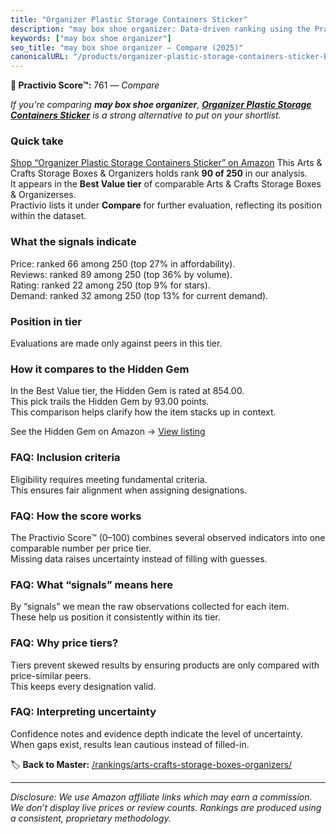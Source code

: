 ```yaml
---
title: "Organizer Plastic Storage Containers Sticker"
description: "may box shoe organizer: Data-driven ranking using the Practivio Score™. Positioned by quality, value, demand, findability, momentum."
keywords: ["may box shoe organizer"]
seo_title: "may box shoe organizer — Compare (2025)"
canonicalURL: "/products/organizer-plastic-storage-containers-sticker-B0C999Z6Y8/"
---
```


**🛒 Practivio Score™:** 761 — _Compare_


*If you're comparing **may box shoe organizer**, **[Organizer Plastic Storage Containers Sticker](https://www.amazon.com/dp/B0C999Z6Y8?tag=practivio-20)** is a strong alternative to put on your shortlist.*
### Quick take
[Shop “Organizer Plastic Storage Containers Sticker” on Amazon](https://www.amazon.com/dp/B0C999Z6Y8?tag=practivio-20)
This Arts & Crafts Storage Boxes & Organizers holds rank **90 of 250** in our analysis.  
It appears in the **Best Value tier** of comparable Arts & Crafts Storage Boxes & Organizerses.  
Practivio lists it under **Compare** for further evaluation, reflecting its position within the dataset.

### What the signals indicate
Price: ranked 66 among 250 (top 27% in affordability).  
Reviews: ranked 89 among 250 (top 36% by volume).  
Rating: ranked 22 among 250 (top 9% for stars).  
Demand: ranked 32 among 250 (top 13% for current demand).

### Position in tier
Evaluations are made only against peers in this tier.

### How it compares to the Hidden Gem
In the Best Value tier, the Hidden Gem is rated at 854.00.  
This pick trails the Hidden Gem by 93.00 points.  
This comparison helps clarify how the item stacks up in context.  

See the Hidden Gem on Amazon → [View listing](https://www.amazon.com/dp/B088K3FQ7W?tag=practivio-20)

### FAQ: Inclusion criteria
Eligibility requires meeting fundamental criteria.  
This ensures fair alignment when assigning designations.

### FAQ: How the score works
The Practivio Score™ (0–100) combines several observed indicators into one comparable number per price tier.  
Missing data raises uncertainty instead of filling with guesses.

### FAQ: What “signals” means here
By “signals” we mean the raw observations collected for each item.  
These help us position it consistently within its tier.

### FAQ: Why price tiers?
Tiers prevent skewed results by ensuring products are only compared with price-similar peers.  
This keeps every designation valid.

### FAQ: Interpreting uncertainty
Confidence notes and evidence depth indicate the level of uncertainty.  
When gaps exist, results lean cautious instead of filled-in.

<!-- Missing template for Compare/CompareWithinPriceClass -->


🏷️ **Back to Master:** [/rankings/arts-crafts-storage-boxes-organizers/](/rankings/arts-crafts-storage-boxes-organizers/)

---
_Disclosure: We use Amazon affiliate links which may earn a commission. We don’t display live prices or review counts. Rankings are produced using a consistent, proprietary methodology._
